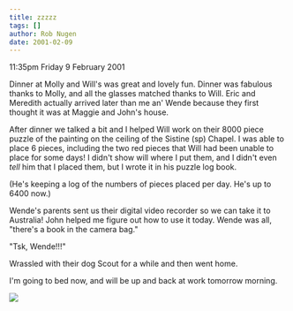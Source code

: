 ```yaml
---
title: zzzzz
tags: []
author: Rob Nugen
date: 2001-02-09
---
```


<p class=date>11:35pm Friday 9 February 2001</p>

<p>Dinner at Molly and Will's was great and lovely
fun.  Dinner was fabulous thanks to Molly, and all the
glasses matched thanks to Will.  Eric and Meredith
actually arrived later than me an' Wende because they
first thought it was at Maggie and John's house.</p>

<p>After dinner we talked a bit and I helped Will work
on their 8000 piece puzzle of the painting on the
ceiling of the Sistine (sp) Chapel.  I was able to
place 6 pieces, including the two red pieces that Will
had been unable to place for some days!  I didn't show
will where I put them, and I didn't even <em>tell</em>
him that I placed them, but I wrote it in his puzzle
log book.</p>

<p>(He's keeping a log of the numbers of pieces placed
per day.  He's up to 6400 now.)</p>

<p>Wende's parents sent us their digital video
recorder so we can take it to Australia!  John helped
me figure out how to use it today.  Wende was all,
"there's a book in the camera bag."</p>

<p>"Tsk, Wende!!!"</p>

<p>Wrassled with their dog Scout for a while and then
went home.</p>

<p>I'm going to bed now, and will be up and back at
work tomorrow morning.</p>

<p><img src="/images/rob/wL-ROB.gif"/></p>
